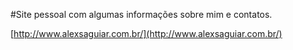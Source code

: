 #Site pessoal com algumas informações sobre mim e contatos.


[http://www.alexsaguiar.com.br/](http://www.alexsaguiar.com.br/)

